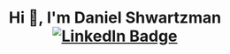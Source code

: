   <h1 align="center">Hi 👋, I'm Daniel Shwartzman
  
  <div id="badges">
    <a href="https://www.linkedin.com/in/daniel-shwartzman/">
      <img src="https://img.shields.io/badge/LinkedIn-blue?style=for-the-badge&logo=linkedin&logoColor=white" alt="LinkedIn Badge"/>
    </a>
  </div>
  </h1>

